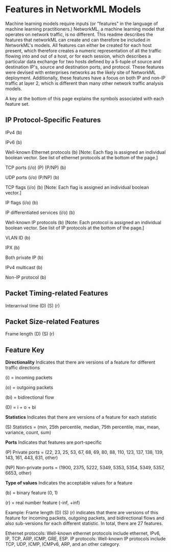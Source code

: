 # Features in NetworkML Models

Machine learning models require inputs (or "features" in the language of machine learning practitioners.) NetworkML, a machine learning model that operates on network traffic, is no different. This readme describes the features that networkML can create and can therefore be included in NetworkML's models. All features can either be created for each host present, which therefore creates a numeric representation of all the traffic flowing into and out of a host, or for each session, which describes a particular data exchange for two hosts defined by a 5-tuple of source and destination IP's, source and destination ports, and protocol. These features were devised with enterprises networks as the likely site of NetworkML deployment. Additionally, these features have a focus on both IP and non-IP traffic at layer 2, which is different than many other network traffic analysis models.

A key at the bottom of this page explains the symbols associated with each feature set.

## IP Protocol-Specific Features

IPv4 (b)

IPv6 (b)

Well-known Ethernet protocols (b) [Note: Each flag is assigned an individual boolean vector. See list of ethernet protocols at the bottom of the page.]

TCP ports (i/o) \(P\) (P/NP) (b)

UDP ports (i/o) (P/NP) (b)

TCP flags (i/o) (b) [Note: Each flag is assigned an individual boolean vector.]

IP flags (i/o) (b)

IP differentiated services (i/o) (b)

Well-known IP protocols (b) [Note: Each protocol is assigned an individual boolean vector. See list of IP protocols at the bottom of the page.]

VLAN ID (b)

IPX (b)

Both private IP (b)

IPv4 multicast (b)

Non-IP protocol (b)

## Packet Timing-related Features
Interarrival time (D) (S) \(r\)

## Packet Size-related Features
Frame length (D) (S) \(r\)

## Feature Key
**Directionality**
Indicates that there are versions of a feature for different traffic directions

(i) = incoming packets

(o) = outgoing packets

(bi) = bidirectional flow

(D) = i + o + bi

**Statistics**
Indicates that there are versions of a feature for each statistic

(S) Statistics = (min, 25th percentile, median, 75th percentile, max, mean, variance, count, sum)

**Ports**
Indicates that features are port-specific

\(P\) Private ports = (22, 23, 25, 53, 67, 68, 69, 80, 88, 110, 123, 137, 138, 139, 143, 161, 443, 631, other)

(NP) Non-private ports = (1900, 2375, 5222, 5349, 5353, 5354, 5349, 5357, 6653, other)

**Type of values**
Indicates the acceptable values for a feature

(b) = binary feature (0, 1)

\(r\) = real number feature (-inf, +inf)

Example: Frame length (D) (S) \(r\) indicates that there are versions of this feature for incoming packets, outgoing packets, and bidirectional flows and also sub-versions for each different statistic. In total, there are 27 features.

Ethernet protocols: Well-known ethernet protocols include ethernet, IPv6, IP, TCP, ARP, ICMP, GRE, ESP.
IP protocols: Well-known IP protocols include TCP, UDP, ICMP, ICMPv6, ARP, and an other category.

